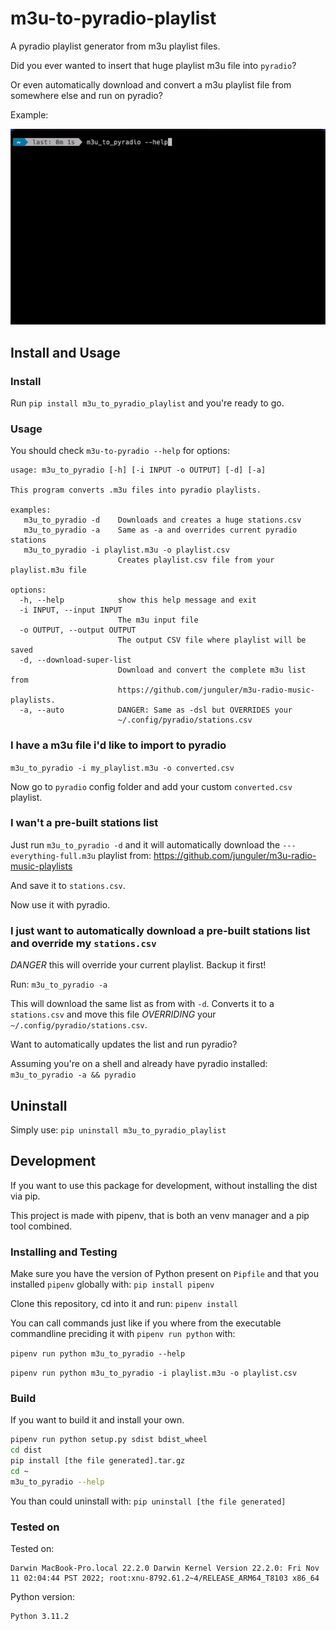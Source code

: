 # m3u-to-pyradio-playlist

A pyradio playlist generator from m3u playlist files.

Did you ever wanted to insert that huge playlist m3u file into `pyradio`?

Or even automatically download and convert a m3u playlist file from somewhere else and run on pyradio?

Example:

![Demo gif](./doc/demo.gif)

## Install and Usage

### Install

Run `pip install m3u_to_pyradio_playlist` and you're ready to go.

### Usage

You should check `m3u-to-pyradio --help` for options:

```
usage: m3u_to_pyradio [-h] [-i INPUT -o OUTPUT] [-d] [-a]

This program converts .m3u files into pyradio playlists.

examples:
   m3u_to_pyradio -d    Downloads and creates a huge stations.csv
   m3u_to_pyradio -a    Same as -a and overrides current pyradio stations
   m3u_to_pyradio -i playlist.m3u -o playlist.csv
                        Creates playlist.csv file from your playlist.m3u file

options:
  -h, --help            show this help message and exit
  -i INPUT, --input INPUT
                        The m3u input file
  -o OUTPUT, --output OUTPUT
                        The output CSV file where playlist will be saved
  -d, --download-super-list
                        Download and convert the complete m3u list from
                        https://github.com/junguler/m3u-radio-music-playlists.
  -a, --auto            DANGER: Same as -dsl but OVERRIDES your
                        ~/.config/pyradio/stations.csv
```

### I have a m3u file i'd like to import to pyradio

`m3u_to_pyradio -i my_playlist.m3u -o converted.csv`

Now go to `pyradio` config folder and add your custom `converted.csv` playlist.

### I wan't a pre-built stations list

Just run `m3u_to_pyradio -d` and it will automatically download the
`---everything-full.m3u` playlist from:
https://github.com/junguler/m3u-radio-music-playlists

And save it to `stations.csv`.

Now use it with pyradio.

### I just want to automatically download a pre-built stations list and override my `stations.csv`

_DANGER_ this will override your current playlist. Backup it first!

Run:
`m3u_to_pyradio -a`

This will download the same list as from with `-d`.
Converts it to a `stations.csv` and move this file _OVERRIDING_ your `~/.config/pyradio/stations.csv`.

Want to automatically updates the list and run pyradio?

Assuming you're on a shell and already have pyradio installed:
`m3u_to_pyradio -a && pyradio`

## Uninstall

Simply use:
`pip uninstall m3u_to_pyradio_playlist`

## Development

If you want to use this package for development, without installing the dist via
pip.

This project is made with pipenv, that is both an venv manager and a pip
tool combined.

### Installing and Testing

Make sure you have the version of Python present on `Pipfile` and that you
installed `pipenv` globally with: `pip install pipenv`

Clone this repository, cd into it and run:
`pipenv install`

You can call commands just like if you where from the executable commandline
preciding it with `pipenv run python` with:

`pipenv run python m3u_to_pyradio --help`

`pipenv run python m3u_to_pyradio -i playlist.m3u -o playlist.csv`

### Build

If you want to build it and install your own.

```bash
pipenv run python setup.py sdist bdist_wheel
cd dist
pip install [the file generated].tar.gz
cd ~
m3u_to_pyradio --help
```

You than could uninstall with:
`pip uninstall [the file generated]`

### Tested on

Tested on:

```
Darwin MacBook-Pro.local 22.2.0 Darwin Kernel Version 22.2.0: Fri Nov 11 02:04:44 PST 2022; root:xnu-8792.61.2~4/RELEASE_ARM64_T8103 x86_64
```

Python version:

```
Python 3.11.2
```
